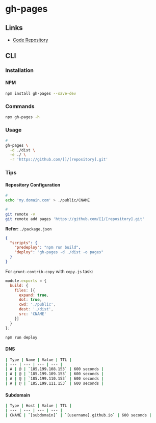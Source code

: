 # gh-pages

## Links

- [Code Repository](https://github.com/tschaub/gh-pages)

## CLI

### Installation

#### NPM

```sh
npm install gh-pages --save-dev
```

### Commands

```sh
npx gh-pages -h
```

### Usage

```sh
#
gh-pages \
  -d ./dist \
  -e ./ \
  -r 'https://github.com/[]/[repository].git'
```

### Tips

#### Repository Configuration

```sh
#
echo 'my.domain.com' > ./public/CNAME

#
git remote -v
git remote add pages 'https://github.com/[]/[repository].git'
```

**Refer:** `./package.json`

```json
{
  "scripts": {
    "predeploy": "npm run build",
    "deploy": "gh-pages -d ./dist -o pages"
  }
}
```

For `grunt-contrib-copy` with `copy.js` task:

```js
module.exports = {
  build: {
    files: [{
      expand: true,
      dot: true,
      cwd: './public',
      dest: './dist',
      src: 'CNAME'
    }]
  }
};
```

```sh
npm run deploy
```

#### DNS

```sh
| Type | Name | Value | TTL |
| --- | --- | --- | --- |
| A | @ | `185.199.108.153` | 600 seconds |
| A | @ | `185.199.109.153` | 600 seconds |
| A | @ | `185.199.110.153` | 600 seconds |
| A | @ | `185.199.111.153` | 600 seconds |
```

#### Subdomain

```sh
| Type | Host | Value | TTL |
| --- | --- | --- | --- |
| CNAME | `[subdomain]` | `[username].github.io` | 600 seconds |
```
